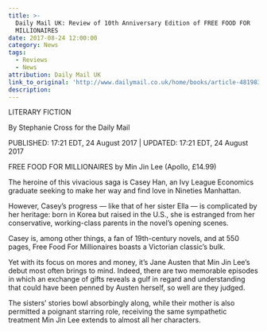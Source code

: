 ```yaml
---
title: >-
  Daily Mail UK: Review of 10th Anniversary Edition of FREE FOOD FOR
  MILLIONAIRES
date: 2017-08-24 12:00:00
category: News
tags:
  - Reviews
  - News
attribution: Daily Mail UK
link_to_original: 'http://www.dailymail.co.uk/home/books/article-4819830/LITERARY-FICTION.html'
description:
---
```



LITERARY FICTION

By Stephanie Cross for the Daily Mail

PUBLISHED: 17:21 EDT, 24 August 2017 |&nbsp;UPDATED: 17:21 EDT, 24 August 2017

FREE FOOD FOR MILLIONAIRES by Min Jin Lee (Apollo, &pound;14.99)

The heroine of this vivacious saga is Casey Han, an Ivy League Economics graduate seeking to make her way and find love in Nineties Manhattan.

However, Casey’s progress — like that of her sister Ella — is complicated by her heritage: born in Korea but raised in the U.S., she is estranged from her conservative, working-class parents in the novel’s opening scenes.

Casey is, among other things, a fan of 19th-century novels, and at 550 pages, Free Food For Millionaires boasts a Victorian classic’s bulk.

Yet with its focus on mores and money, it’s Jane Austen that Min Jin Lee’s debut most often brings to mind. Indeed, there are two memorable episodes in which an exchange of gifts reveals a gulf in regard and understanding that could have been penned by Austen herself, so well are they judged.

The sisters’ stories bowl absorbingly along, while their mother is also permitted a poignant starring role, receiving the same sympathetic treatment Min Jin Lee extends to almost all her characters.&nbsp;&nbsp;

<br>&nbsp;